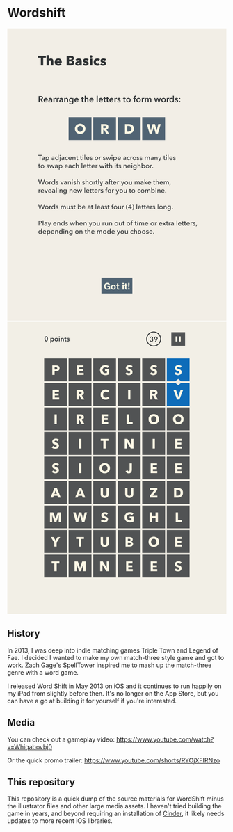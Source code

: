 # Wordshift

![Early screenshot of the tutorial page](./screengrabs/IMG_0053.PNG)
![Early screenshot of gameplay](./screengrabs/IMG_0074.PNG)

## History

In 2013, I was deep into indie matching games Triple Town and Legend of Fae. I decided I wanted to make my own match-three style game and got to work. Zach Gage's SpellTower inspired me to mash up the match-three genre with a word game.

I released Word Shift in May 2013 on iOS and it continues to run happily on my iPad from slightly before then. It's no longer on the App Store, but you can have a go at building it for yourself if you're interested.

## Media

You can check out a gameplay video:
https://www.youtube.com/watch?v=Whiqabovbj0

Or the quick promo trailer:
https://www.youtube.com/shorts/RYOjXFIRNzo

## This repository

This repository is a quick dump of the source materials for WordShift minus the illustrator files and other large media assets. I haven't tried building the game in years, and beyond requiring an installation of [Cinder](https://libcinder.org/), it likely needs updates to more recent iOS libraries.
